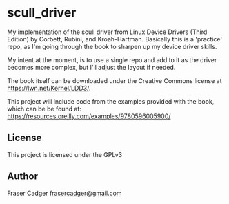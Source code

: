 # scull_driver #

My implementation of the scull driver from Linux Device Drivers (Third Edition) by Corbett, Rubini, and Kroah-Hartman. Basically this is a 'practice' repo, as I'm going through the book to sharpen up my device driver skills.

My intent at the moment, is to use a single repo and add to it as the driver becomes more complex, but I'll adjust the layout if needed.

The book itself can be downloaded under the Creative Commons license at https://lwn.net/Kernel/LDD3/.

This project will include code from the examples provided with the book, which can be be found at: https://resources.oreilly.com/examples/9780596005900/

## License ##

This project is licensed under the GPLv3

## Author ##

Fraser Cadger <frasercadger@gmail.com>
